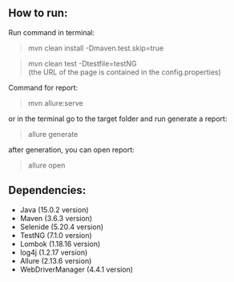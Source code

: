 ## How to run:
Run command in terminal:

> mvn clean install -Dmaven.test.skip=true

> mvn clean test -Dtestfile=testNG  
> (the URL of the page is contained in the config.properties)


Command for report:

>mvn allure:serve

or in the terminal go to the target folder and run generate a report:

> allure generate

after generation, you can open report:
> allure open

## Dependencies:
- Java (15.0.2 version)
- Maven (3.6.3 version)
- Selenide (5.20.4 version)
- TestNG (7.1.0 version) 
- Lombok (1.18.16 version)
- log4j (1.2.17 version)
- Allure (2.13.6 version)
- WebDriverManager (4.4.1 version)

